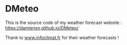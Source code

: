# DMeteo
This is the source code of my weather forecast website : https://damiensn.github.io/DMeteo/

Thank to www.infoclimat.fr for their weather forecasts !
